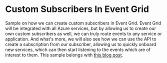 # Custom Subscribers In Event Grid
Sample on how we can create custom subscribers in Event Grid. Event Grid will be integrated with all Azure services, but by allowing us to create our own custom subscribers as well, we can truly route events to any service or application. And what's more, we will also see how we can use the API  to create a subscription from our subscriber, allowing us to quickly onboard new services, which can then start listening to the events which are of interest to them. This sample belongs with [this blog post](https://blog.eldert.net/custom-subscribers-in-azure-event-grid).  
